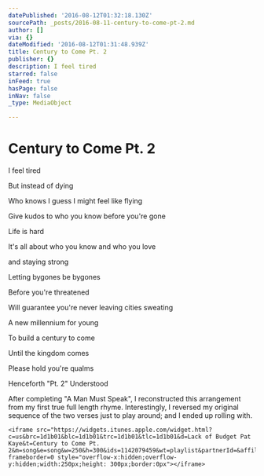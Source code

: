 ```yaml
---
datePublished: '2016-08-12T01:32:18.130Z'
sourcePath: _posts/2016-08-11-century-to-come-pt-2.md
author: []
via: {}
dateModified: '2016-08-12T01:31:48.939Z'
title: Century to Come Pt. 2
publisher: {}
description: I feel tired
starred: false
inFeed: true
hasPage: false
inNav: false
_type: MediaObject

---
```

# Century to Come Pt. 2

I feel tired

But instead of dying

Who knows I guess I might feel like flying

Give kudos to who you know before you're gone

Life is hard

It's all about who you know and who you love

and staying strong

Letting bygones be bygones

Before you're threatened

Will guarantee you're never leaving cities sweating

A new millennium for young

To build a century to come

Until the kingdom comes

Please hold you're qualms

Henceforth "Pt. 2" Understood

After completing "A Man Must Speak", I reconstructed this arrangement from my first true full length rhyme. Interestingly, I reversed my original sequence of the two verses just to play around; and I ended up rolling with.

    <iframe src="https://widgets.itunes.apple.com/widget.html?c=us&brc=1d1b01&blc=1d1b01&trc=1d1b01&tlc=1d1b01&d=Lack of Budget Pat Kaye&t=Century to Come Pt. 2&m=song&e=song&w=250&h=300&ids=1142079459&wt=playlist&partnerId=&affiliate_id=&at=&ct=" frameborder=0 style="overflow-x:hidden;overflow-y:hidden;width:250px;height: 300px;border:0px"></iframe>